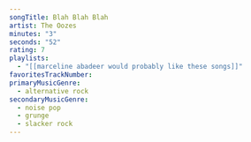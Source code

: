 ```yaml
---
songTitle: Blah Blah Blah
artist: The Oozes
minutes: "3"
seconds: "52"
rating: 7
playlists:
  - "[[marceline abadeer would probably like these songs]]"
favoritesTrackNumber:
primaryMusicGenre:
  - alternative rock
secondaryMusicGenre:
  - noise pop
  - grunge
  - slacker rock
---
```

